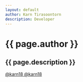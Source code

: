 ```yaml
---
layout: default
author: Karn Tirasoontorn
description: Developer
---
```

<div class="kz-about">
  <h1 class="kz-about__title">{{ page.author }}</h1>
  <h2 class="kz-about__subtitle">{{ page.description }}</h2>
  <div class="kz-about__follow">
    <a href="https://twitter.com/karn18">
      <i class="typcn typcn-social-twitter"></i>
      @karn18
    </a>
    <a href="https://github.com/karn18/">
      <i class="typcn typcn-social-github"></i>
      @karn18
    </a>
  </div>
</div>
